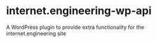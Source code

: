 # internet.engineering-wp-api
A WordPress plugin to provide extra functionality for the internet.engineering site
